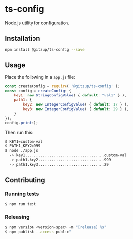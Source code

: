 # ts-config

Node.js utility for configuration.

## Installation 

```sh
npm install @gitzup/ts-config --save
```

## Usage

Place the following in a `app.js` file:

```javascript
const createConfig = require( '@gitzup/ts-config' );
const config = createConfig( {
    key1: new StringConfigValue( { default: "val1" } ),
    path1: {
        key2: new IntegerConfigValue( { default: 17 } ),
        key3: new IntegerConfigValue( { default: 29 } ),
    }
});
config.print();
```

Then run this:

```sh
$ KEY1=custom-val
$ PATH1_KEY2=999
$ node ./app.js
  -> key1....................................custom-val 
  -> path1.key2..............................999 
  -> path1.key3..............................29 
```

## Contributing

### Running tests 

```sh
$ npm run test
```

### Releasing

```sh
$ npm version <version-spec> -m "[release] %s"
$ npm publish --access public"
```
